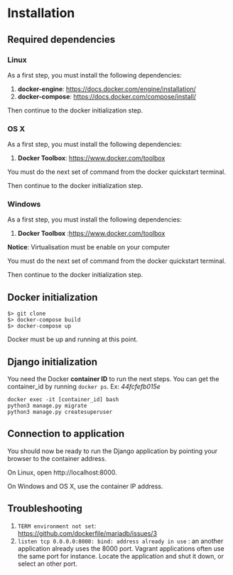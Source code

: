 # Installation

## Required dependencies

### Linux

As a first step, you must install the following dependencies:

1. **docker-engine**: https://docs.docker.com/engine/installation/
2. **docker-compose**: https://docs.docker.com/compose/install/

Then continue to the docker initialization step.

### OS X

As a first step, you must install the following dependencies:

1. **Docker Toolbox**: https://www.docker.com/toolbox

You must do the next set of command from the docker quickstart terminal.

Then continue to the docker initialization step.

### Windows

As a first step, you must install the following dependencies:

1. **Docker Toolbox** :https://www.docker.com/toolbox

**Notice**: Virtualisation must be enable on your computer

You must do the next set of command from the docker quickstart terminal.

Then continue to the docker initialization step.

## Docker initialization

```
$> git clone
$> docker-compose build
$> docker-compose up
```
Docker must be up and running at this point.

## Django initialization

You need the Docker **container ID** to run the next steps. You can get the container_id by running ```docker ps```.
Ex: *44fcfefb015e*

```
docker exec -it [container_id] bash
python3 manage.py migrate
python3 manage.py createsuperuser
```

## Connection to application


You should now be ready to run the Django application by pointing your browser to the container address.

On Linux, open http://localhost:8000.

On Windows and OS X, use the container IP address.

## Troubleshooting

1. ```TERM environment not set```: https://github.com/dockerfile/mariadb/issues/3
2. ```listen tcp 0.0.0.0:8000: bind: address already in use``` : an another application already uses the 8000 port. Vagrant applications often use the same port for instance. Locate the application and shut it down, or select an other port.
